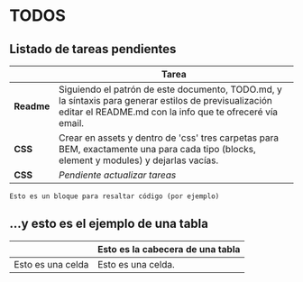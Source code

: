 # TODOS

## Listado de tareas pendientes

|                | Tarea 
|----------------|------------------------------------------------------------
| **Readme**       | Siguiendo el patrón de este documento, TODO.md,  y la síntaxis para generar estilos de previsualización editar el README.md con la info que te ofreceré vía email.
| **CSS**       | Crear en assets y dentro de 'css' tres carpetas para BEM, exactamente una para cada tipo (blocks, element y modules) y dejarlas vacías. 
| **CSS**       | *Pendiente actualizar tareas*  


```
Esto es un bloque para resaltar código (por ejemplo)
```

## ...y esto es el ejemplo de una tabla
|    | Esto es la cabecera de una tabla
|--------|------------------------------------------------------------
| Esto es una celda       | Esto es una celda.
